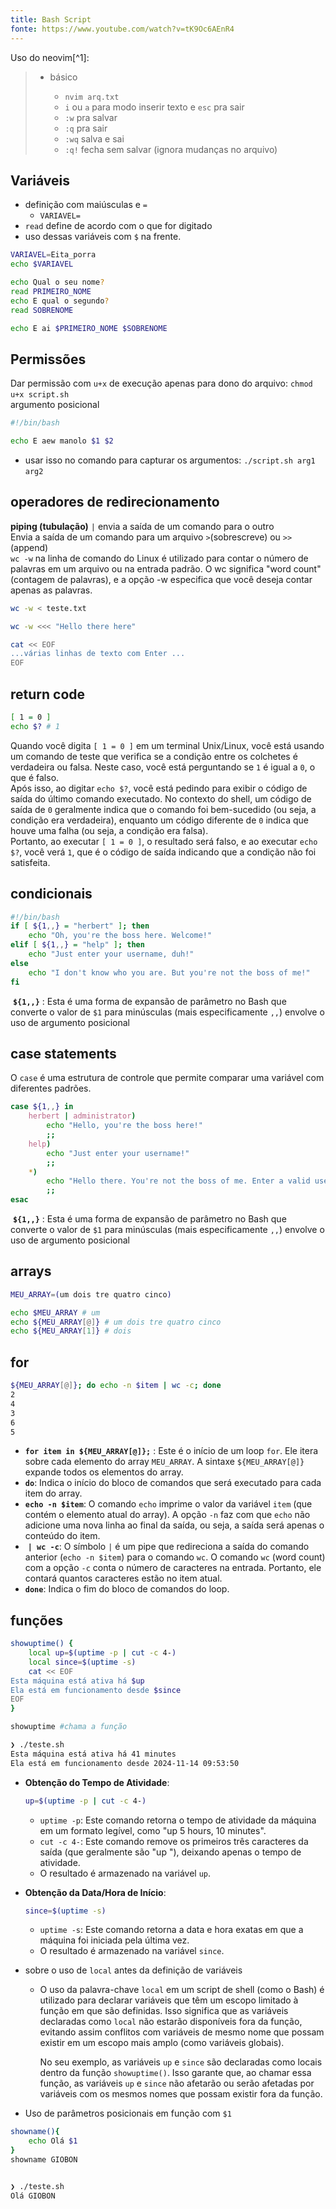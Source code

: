 ```yaml
---
title: Bash Script
fonte: https://www.youtube.com/watch?v=tK9Oc6AEnR4
---
```

Uso do neovim[^1]:

> * básico
>
>   * ​`nvim arq.txt`​
>   * ​`i`​ ou `a`​ para modo inserir texto e `esc`​ pra sair
>   * ​`:w`​ pra salvar
>   * ​`:q`​ pra sair
>   * ​`:wq`​ salva e sai
>   * ​`:q!`​ fecha sem salvar (ignora mudanças no arquivo)

## Variáveis

- definição com maiúsculas e `=` 
	- `VARIAVEL=`
- `read` define de acordo com o que for digitado
- uso dessas variáveis com `$` na frente.


```bash
VARIAVEL=Eita_porra
echo $VARIAVEL

echo Qual o seu nome?
read PRIMEIRO_NOME
echo E qual o segundo?
read SOBRENOME

echo E ai $PRIMEIRO_NOME $SOBRENOME
```

## Permissões

Dar permissão com `u+x`​ de execução apenas para dono do arquivo: `chmod u+x script.sh`​  
argumento posicional

```bash
#!/bin/bash

echo E aew manolo $1 $2
```

- usar isso no comando para capturar os argumentos: `./script.sh arg1 arg2`​

## operadores de redirecionamento

**piping (tubulação)**  `|`​ envia a saída de um comando para o outro  
Envia a saída de um comando para um arquivo `>`​ (sobrescreve) ou `>>`​ (append)  
​`wc -w`​ na linha de comando do Linux é utilizado para contar o número de palavras em um arquivo ou na entrada padrão. O wc significa "word count" (contagem de palavras), e a opção -w especifica que você deseja contar apenas as palavras.

```bash
wc -w < teste.txt

wc -w <<< "Hello there here"

cat << EOF
...várias linhas de texto com Enter ...
EOF
```

## return code

```bash
[ 1 = 0 ]
echo $? # 1
```

Quando você digita `[ 1 = 0 ]`​ em um terminal Unix/Linux, você está usando um comando de teste que verifica se a condição entre os colchetes é verdadeira ou falsa. Neste caso, você está perguntando se `1`​ é igual a `0`​, o que é falso.  
Após isso, ao digitar `echo $?`​, você está pedindo para exibir o código de saída do último comando executado. No contexto do shell, um código de saída de `0`​ geralmente indica que o comando foi bem-sucedido (ou seja, a condição era verdadeira), enquanto um código diferente de `0`​ indica que houve uma falha (ou seja, a condição era falsa).  
Portanto, ao executar `[ 1 = 0 ]`​, o resultado será falso, e ao executar `echo $?`​, você verá `1`​, que é o código de saída indicando que a condição não foi satisfeita.

## condicionais

```bash
#!/bin/bash
if [ ${1,,} = "herbert" ]; then
    echo "Oh, you're the boss here. Welcome!"
elif [ ${1,,} = "help" ]; then
    echo "Just enter your username, duh!"
else
    echo "I don't know who you are. But you're not the boss of me!"
fi
```

​ **​`${1,,}`​** ​: Esta é uma forma de expansão de parâmetro no Bash que converte o valor de `$1`​ para minúsculas (mais especificamente `,,`​) envolve o uso de argumento posicional

## case statements

O `case`​ é uma estrutura de controle que permite comparar uma variável com diferentes padrões.

```bash
case ${1,,} in
    herbert | administrator)
        echo "Hello, you're the boss here!"
        ;;
    help)
        echo "Just enter your username!"
        ;;
    *)
        echo "Hello there. You're not the boss of me. Enter a valid username!"
        ;;
esac
```

​ **​`${1,,}`​** ​: Esta é uma forma de expansão de parâmetro no Bash que converte o valor de `$1`​ para minúsculas (mais especificamente `,,`​) envolve o uso de argumento posicional

## arrays

```bash
MEU_ARRAY=(um dois tre quatro cinco)

echo $MEU_ARRAY # um
echo ${MEU_ARRAY[@]} # um dois tre quatro cinco
echo ${MEU_ARRAY[1]} # dois
```

## for

```bash
${MEU_ARRAY[@]}; do echo -n $item | wc -c; done
2
4
3
6
5
```

* ​**​`for item in ${MEU_ARRAY[@]};`​** ​: Este é o início de um loop `for`​. Ele itera sobre cada elemento do array `MEU_ARRAY`​. A sintaxe `${MEU_ARRAY[@]}`​ expande todos os elementos do array.
* ​**​`do`​**​: Indica o início do bloco de comandos que será executado para cada item do array.
* ​**​`echo -n $item`​**​: O comando `echo`​ imprime o valor da variável `item`​ (que contém o elemento atual do array). A opção `-n`​ faz com que `echo`​ não adicione uma nova linha ao final da saída, ou seja, a saída será apenas o conteúdo do item.
* ​ **​`| wc -c`​**​: O símbolo `|`​ é um pipe que redireciona a saída do comando anterior (`echo -n $item`​) para o comando `wc`​. O comando `wc`​ (word count) com a opção `-c`​ conta o número de caracteres na entrada. Portanto, ele contará quantos caracteres estão no item atual.
* ​**​`done`​**​: Indica o fim do bloco de comandos do loop.

## funções

```bash
showuptime() {
    local up=$(uptime -p | cut -c 4-)
    local since=$(uptime -s)
    cat << EOF
Esta máquina está ativa há $up
Ela está em funcionamento desde $since
EOF
}

showuptime #chama a função

❯ ./teste.sh
Esta máquina está ativa há 41 minutes
Ela está em funcionamento desde 2024-11-14 09:53:50
```

* **Obtenção do Tempo de Atividade**:

  ```bash
  up=$(uptime -p | cut -c 4-)
  ```

  * ​`uptime -p`​: Este comando retorna o tempo de atividade da máquina em um formato legível, como "up 5 hours, 10 minutes".
  * ​`cut -c 4-`​: Este comando remove os primeiros três caracteres da saída (que geralmente são "up "), deixando apenas o tempo de atividade.
  * O resultado é armazenado na variável `up`​.
* **Obtenção da Data/Hora de Início**:

  ```bash
  since=$(uptime -s)
  ```

  * ​`uptime -s`​: Este comando retorna a data e hora exatas em que a máquina foi iniciada pela última vez.
  * O resultado é armazenado na variável `since`​.

* sobre o uso de `local`​ antes da definição de variáveis

  * O uso da palavra-chave `local`​ em um script de shell (como o Bash) é utilizado para declarar variáveis que têm um escopo limitado à função em que são definidas. Isso significa que as variáveis declaradas como `local`​ não estarão disponíveis fora da função, evitando assim conflitos com variáveis de mesmo nome que possam existir em um escopo mais amplo (como variáveis globais).

    No seu exemplo, as variáveis `up`​ e `since`​ são declaradas como locais dentro da função `showuptime()`​. Isso garante que, ao chamar essa função, as variáveis `up`​ e `since`​ não afetarão ou serão afetadas por variáveis com os mesmos nomes que possam existir fora da função.

* Uso de parâmetros posicionais em função com `$1`
​
```bash
showname(){
	echo Olá $1
}
showname GIOBON


❯ ./teste.sh
Olá GIOBON
```
